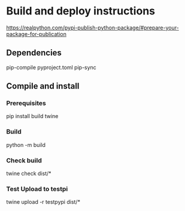 # Build and deploy instructions

https://realpython.com/pypi-publish-python-package/#prepare-your-package-for-publication

## Dependencies
pip-compile pyproject.toml
pip-sync

## Compile and install

### Prerequisites
pip install build twine

### Build
python -m build

### Check build
twine check dist/*

### Test Upload to testpi

twine upload -r testpypi dist/*
